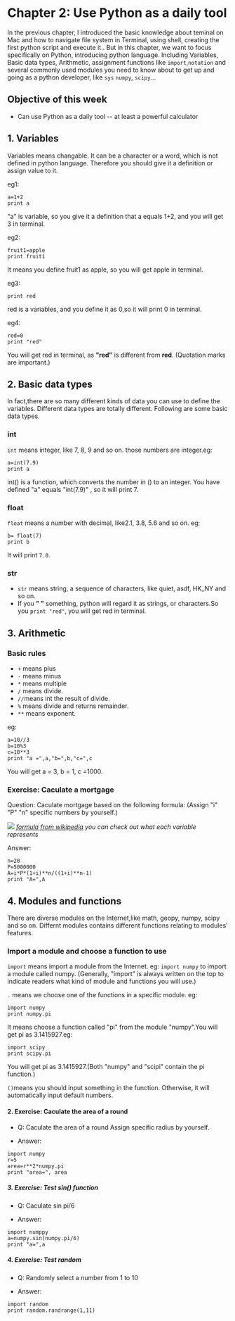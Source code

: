 # Chapter 2: Use Python as a daily tool
In the previous chapter, I introduced the basic knowledge about teminal on Mac and how to navigate file system in Terminal, using shell,
creating the first python script and execute it.. But in this chapter, we want to focus specifically on Python, introducing python language. Including Variables, Basic data types, Arithmetic, assignment functions like  `import`,`notation` and several commonly used modules you need to know about to get up and going as a python developer, like `sys` `numpy`, `scipy`...

## Objective of this week
* Can use Python as a daily tool -- at least a powerful calculator

## 1. Variables

Variables means changable. It can be a character or a word, which is not defined in python language. Therefore you should give it a definition or assign value to it.

eg1:
```
a=1+2
print a
```
"a" is variable, so you give it a definition that a equals 1+2, and you will get 3 in terminal.

eg2:
```
fruit1=apple
print fruit1
```
It means you define fruit1 as apple, so you will get apple in terminal.

eg3:
```red=0
print red
```
red is a variables, and you define it as 0,so it will print 0 in terminal.

eg4:
```
red=0
print "red"
```
You will get red in terminal, as **"red"** is different from **red**. (Quotation marks are important.)

## 2. Basic data types

In fact,there are so many different kinds of data you can use to define the variables. Different data types are totally different.
Following are some basic data types.

### int

`int` means integer, like 7, 8, 9 and so on. those numbers are integer.eg:

```
a=int(7.9)
print a
```
int\(\) is a function, which converts the number in \(\) to an integer. You have defined "a" equals "int\(7.9\)" , so it will print 7.

### float

`float` means a number with decimal, like2.1, 3.8, 5.6 and so on. eg:

```
b= float(7)
print b
```
It will print `7.0`.

### str

* `str` means string, a sequence of characters, like quiet, asdf, HK\_NY and so on.
* If you **" "** something, python will regard it as strings, or characters.So you `print "red"`, you will get red in terminal.

## 3. Arithmetic

### Basic rules

* `+` means plus
* `-` means minus
* `*` means multiple
* `/` means divide.
* `//`means int the result of divide.
* `%` means divide and returns remainder.
* `**` means exponent.

eg:
```
a=10//3
b=10%3
c=10**3
print "a =",a,"b=",b,"c=",c
```
You will get a = 3, b = 1, c =1000.

### Exercise: Caculate a mortgage

Question: Caculate mortgage based on the following formula: (Assign "i" "P" "n" specific numbers by yourself.)

![](https://www.myamortizationchart.com/img/amortization-formula.jpg)
*[formula from wikipedia](https://en.wikipedia.org/wiki/Mortgage_loan) you can check out what each variable represents*

Answer:

```i=0.05
n=20
P=5000000
A=i*P*(1+i)**n/((1+i)**n-1)
print "A=",A
```
## 4. Modules and functions

There are diverse modules on the Internet,like math, geopy, numpy, scipy and so on.
Differnt modules contains different functions relating to modules' features.

### Import a module and choose a function to use

`import` means import a module from the Internet. eg: `import numpy` to import a module called numpy. (Generally, "import" is always written on the top to indicate readers what kind of module and functions you will use.)

`.` means we choose one of the functions in a specific module. eg:

```
import numpy
print numpy.pi
```
It means choose a function called "pi" from the module "numpy".You will get pi as 3.1415927.eg:

```
import scipy
print scipy.pi
```

You will get pi as 3.1415927.(Both "numpy" and "scipi" contain the pi function.)

`()`means you should input something in the function. Otherwise, it will automatically input default numbers.

#### 2. Exercise: Caculate the area of a round

* Q: Caculate the area of a round
Assign specific radius by yourself.

* Answer:
```
import numpy
r=5
area=r**2*numpy.pi
print "area=", area
```

##### 3. Exercise: Test sin\(\) function

* Q: Caculate sin pi/6

* Answer:
```
import numppy
a=numpy.sin(numpy.pi/6)
print "a=",a
```

##### 4. Exercise: Test random

* Q: Randomly select a number from 1 to 10

* Answer:
```
import random
print random.randrange(1,11)
```




